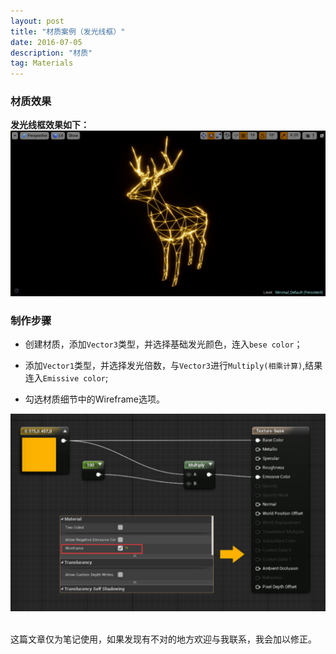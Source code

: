 ```yaml
---
layout: post
title: "材质案例（发光线框）"
date: 2016-07-05
description: "材质"
tag: Materials
---  
```

### 材质效果

**发光线框效果如下：**
![](/images/Pic/材质/发光线框/发光线框材质.jpg)


### 制作步骤

* 创建材质，添加`Vector3`类型，并选择基础发光颜色，连入`bese color`；

* 添加`Vector1`类型，并选择发光倍数，与`Vector3`进行`Multiply(相乘计算)`,结果连入`Emissive color`;

* 勾选材质细节中的Wireframe选项。

![](/images/Pic/材质/发光线框/发光线框材质2.jpg)



<br>
这篇文章仅为笔记使用，如果发现有不对的地方欢迎与我联系，我会加以修正。
